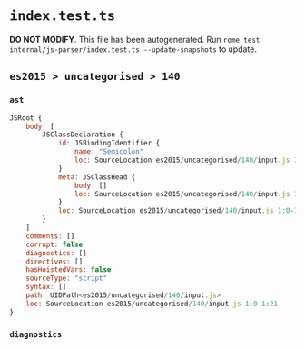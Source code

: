 # `index.test.ts`

**DO NOT MODIFY**. This file has been autogenerated. Run `rome test internal/js-parser/index.test.ts --update-snapshots` to update.

## `es2015 > uncategorised > 140`

### `ast`

```javascript
JSRoot {
	body: [
		JSClassDeclaration {
			id: JSBindingIdentifier {
				name: "Semicolon"
				loc: SourceLocation es2015/uncategorised/140/input.js 1:6-1:15 (Semicolon)
			}
			meta: JSClassHead {
				body: []
				loc: SourceLocation es2015/uncategorised/140/input.js 1:0-1:21
			}
			loc: SourceLocation es2015/uncategorised/140/input.js 1:0-1:21
		}
	]
	comments: []
	corrupt: false
	diagnostics: []
	directives: []
	hasHoistedVars: false
	sourceType: "script"
	syntax: []
	path: UIDPath<es2015/uncategorised/140/input.js>
	loc: SourceLocation es2015/uncategorised/140/input.js 1:0-1:21
}
```

### `diagnostics`

```

```
